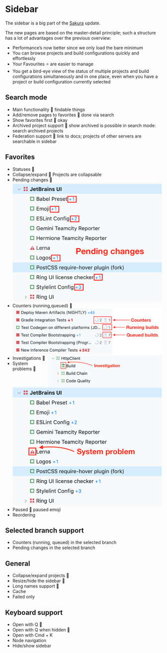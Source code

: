 # Sidebar
The sidebar is a big part of the [Sakura](https://github.com/JetBrains/teamcity-roadmap/blob/master/Sakura.md) update.

The new pages are based on the master-detail principle; such a structure has a lot of advantages over the previous overview:
* Performance’s now better since we only load the bare minimum
* You can browse projects and build configurations quickly and effortlessly
* Your Favourites ⭐ are easier to manage
* You get a bird-eye view of the status of multiple projects and build 
configurations simultaneously and in one place, even when you have a project or
build configuration currently selected


## Search mode 
  * Main functionality :checkered_flag:
        findable things
  * Add/remove pages to favorites :checkered_flag:
        done via search
  * Show favorites first :checkered_flag:
        okay
  * Archived project support :checkered_flag:
        show archived is possible in search mode:
            search archived projects
  * Federation support :checkered_flag: 
      link to docs; 
      projects of other servers are searchable in sidebar
     


## Favorites
 
  * Statuses :checkered_flag:
  * Collapse/expand :checkered_flag:
        Projects are collapsable
  * Pending changes :checkered_flag:
        ![Project overview](https://github.com/JetBrains/teamcity-roadmap/blob/master/Images/pending_changes.png)
  * Counters (running,queued) :checkered_flag:
        ![Project overview](https://github.com/JetBrains/teamcity-roadmap/blob/master/Images/counters.png)
  * Investigations :checkered_flag:
        <img align="right" height="98" width="366" src="https://github.com/JetBrains/teamcity-roadmap/blob/master/Images/investigation.png">
  * System problems :checkered_flag:
        ![Project overview](https://github.com/JetBrains/teamcity-roadmap/blob/master/Images/system_problem.png)
  * Paused :checkered_flag:
        paused emoji
  * Reordering  

## Selected branch support
* Counters (running, queued) in the selected branch
* Pending changes in the selected branch 

## General
* Collapse/expand projects :checkered_flag:
* Resize/hide the sidebar :checkered_flag:
* Long names support :checkered_flag:
* Cache 
* Failed only     

## Keyboard support
  * Open with Q :checkered_flag:
  * Open with Q when hidden :checkered_flag:
  * Open with Cmd + K
  * Node navigation
  * Hide/show sidebar 
 
